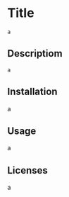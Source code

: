 
  # Title
    a

  ## Descriptiom 
    a

  ## Installation
   a

  ## Usage
   a

  ## Licenses
   a
